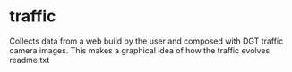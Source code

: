 traffic
=======

Collects data from a web build by the user and composed with DGT traffic camera images. This makes a graphical idea of how the traffic evolves.
readme.txt
